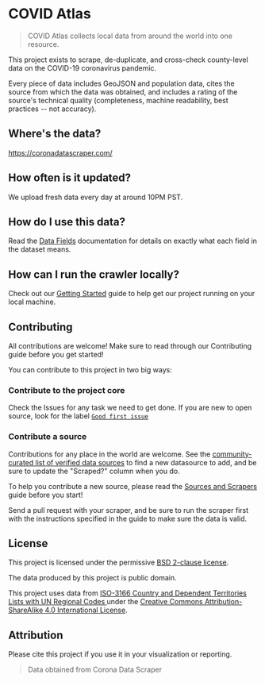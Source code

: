# COVID Atlas
> COVID Atlas collects local data from around the world into one resource.

This project exists to scrape, de-duplicate, and cross-check county-level data on the COVID-19 coronavirus pandemic.

Every piece of data includes GeoJSON and population data, cites the source from which the data was obtained, and includes a rating of the source's technical quality (completeness, machine readability, best practices -- not accuracy).

## Where's the data?

https://coronadatascraper.com/

## How often is it updated?

We upload fresh data every day at around 10PM PST.

## How do I use this data?

Read the [Data Fields](./docs/data_fields.md) documentation for details on exactly what each field in the dataset means.

## How can I run the crawler locally?

Check out our [Getting Started](./docs/getting_started.md) guide to help get our project running on your local machine.

## Contributing

All contributions are welcome! Make sure to read through our Contributing guide before you get started!

You can contribute to this project in two big ways:

### Contribute to the project core

Check the Issues for any task we need to get done. If you are new to open source, look for the label [`Good first issue`](https://github.com/lazd/coronadatascraper/labels/good%20first%20issue)

### Contribute a source

Contributions for any place in the world are welcome. See the [community-curated list of verified data sources](https://docs.google.com/spreadsheets/d/1T2cSvWvUvurnOuNFj2AMPGLpuR2yVs3-jdd_urfWU4c/edit#gid=0) to find a new datasource to add, and be sure to update the "Scraped?" column when you do.

To help you contribute a new source, please read the [Sources and Scrapers](./docs/sources.md) guide before you start!

Send a pull request with your scraper, and be sure to run the scraper first with the instructions specified in the guide to make sure the data is valid.

## License

This project is licensed under the permissive [BSD 2-clause license](LICENSE).

The data produced by this project is public domain.

This project uses data from [ISO-3166 Country and Dependent Territories Lists with UN Regional Codes
](https://github.com/lukes/ISO-3166-Countries-with-Regional-Codes) under the [Creative Commons Attribution-ShareAlike 4.0 International License](https://creativecommons.org/licenses/by-sa/4.0/).

## Attribution

Please cite this project if you use it in your visualization or reporting.

> Data obtained from Corona Data Scraper
